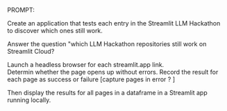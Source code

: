 PROMPT:

Create an application that tests each entry in the Streamlit LLM Hackathon to discover which ones still work.

Answer the question "which LLM Hackathon repositories still work on Streamlit Cloud? 

Launch a headless browser for each streamlit.app link.  
Determin whether  the page opens up without errors.
Record the result for each page as success or failure
[capture pages in error ? ]

Then display the results for all pages in a dataframe in a Streamlit app running locally.  

